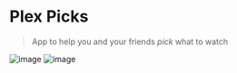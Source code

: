 # Plex Picks
> App to help you and your friends *pick* what to watch


![image](https://github.com/user-attachments/assets/b83e4c05-28b9-4081-9bae-63fc441a6a2f)
![image](https://github.com/user-attachments/assets/e45dfbc1-2af7-4113-8099-5a3c0f94e4ea)
